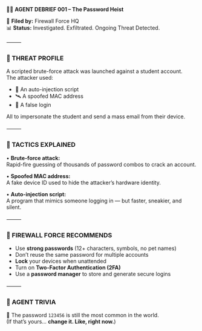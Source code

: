 🕵️‍♂️ **AGENT DEBRIEF 001 – The Password Heist**

📍 **Filed by:** Firewall Force HQ  
📊 **Status:** Investigated. Exfiltrated. Ongoing Threat Detected.

⸻

### 🛑 THREAT PROFILE

A scripted brute-force attack was launched against a student account.  
The attacker used:
- 🧬 An auto-injection script  
- 🛰️ A spoofed MAC address  
- 👤 A false login  

All to impersonate the student and send a mass email from their device.

⸻

### 🧰 TACTICS EXPLAINED

• **Brute-force attack:**  
  Rapid-fire guessing of thousands of password combos to crack an account.

• **Spoofed MAC address:**  
  A fake device ID used to hide the attacker’s hardware identity.

• **Auto-injection script:**  
  A program that mimics someone logging in — but faster, sneakier, and silent.

⸻

### 🔐 FIREWALL FORCE RECOMMENDS

- Use **strong passwords** (12+ characters, symbols, no pet names)  
- Don’t reuse the same password for multiple accounts  
- **Lock** your devices when unattended  
- Turn on **Two-Factor Authentication (2FA)**  
- Use a **password manager** to store and generate secure logins

⸻

### 🎲 AGENT TRIVIA

🔢 The password `123456` is still the most common in the world.  
(If that’s yours… **change it. Like, right now.**)
